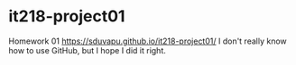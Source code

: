 # it218-project01
Homework 01
https://sduvapu.github.io/it218-project01/
I don't really know how to use GitHub, but I hope I did it right.
